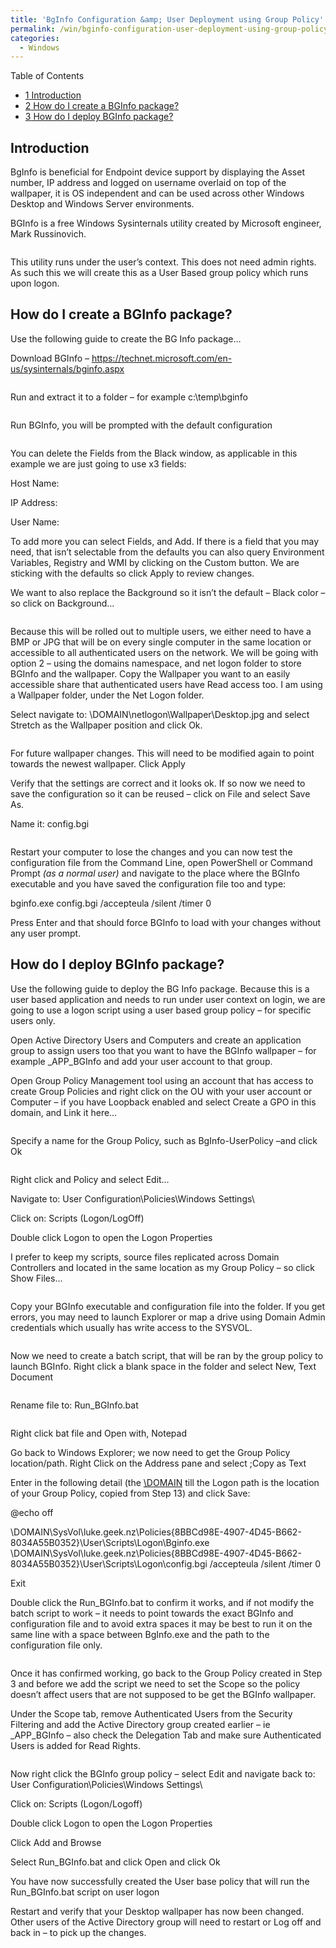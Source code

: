 ```yaml
---
title: 'BgInfo Configuration &amp; User Deployment using Group Policy'
permalink: /win/bginfo-configuration-user-deployment-using-group-policy/
categories:
  - Windows
---
```

<div id="toc_container" class="no_bullets">
  <p class="toc_title">
    Table of Contents
  </p>
  
  <ul class="toc_list">
    <li>
      <a href="#Introduction"><span class="toc_number toc_depth_1">1</span> Introduction</a>
    </li>
    <li>
      <a href="#How_do_I_create_a_BGInfo_package"><span class="toc_number toc_depth_1">2</span> How do I create a BGInfo package?</a>
    </li>
    <li>
      <a href="#How_do_I_deploy_BGInfo_package"><span class="toc_number toc_depth_1">3</span> How do I deploy BGInfo package?</a>
    </li>
  </ul>
</div>

## <span id="Introduction">Introduction</span>

BgInfo is beneficial for Endpoint device support by displaying the Asset number, IP address and logged on username overlaid on top of the wallpaper, it is OS independent and can be used across other Windows Desktop and Windows Server environments.

BGInfo is a free Windows Sysinternals utility created by Microsoft engineer, Mark Russinovich.

<img src="https://i2.wp.com/luke.geek.nz/wp-content/uploads/2016/12/121216_0805_BgInfoConfi1.jpg?w=1500" alt="" data-recalc-dims="1" />

This utility runs under the user&#8217;s context. This does not need admin rights. As such this we will create this as a User Based group policy which runs upon logon.

## <span id="How_do_I_create_a_BGInfo_package">How do I create a BGInfo package?</span>

Use the following guide to create the BG Info package&#8230;


Download BGInfo &#8211; <a href="https://technet.microsoft.com/en-us/sysinternals/bginfo.aspx" target="_blank">https://technet.microsoft.com/en-us/sysinternals/bginfo.aspx</a>


<img src="https://i1.wp.com/luke.geek.nz/wp-content/uploads/2016/12/121216_0805_BgInfoConfi2.png?w=1500" alt="" data-recalc-dims="1" />

Run and extract it to a folder – for example c:\temp\bginfo


<img src="https://i0.wp.com/luke.geek.nz/wp-content/uploads/2016/12/121216_0805_BgInfoConfi3.png?w=1500" alt="" data-recalc-dims="1" />


Run BGInfo, you will be prompted with the default configuration


<img src="https://i2.wp.com/luke.geek.nz/wp-content/uploads/2016/12/121216_0805_BgInfoConfi4.png?w=1500" alt="" data-recalc-dims="1" />


You can delete the Fields from the Black window, as applicable in this example we are just going to use x3 fields:


Host Name:    <Host Name>

IP Address:    <IP Address>

User Name:    <User Name>


To add more you can select Fields, and Add. If there is a field that you may need, that isn&#8217;t selectable from the defaults you can also query Environment Variables, Registry and WMI by clicking on the Custom button. We are sticking with the defaults so click Apply to review changes.


We want to also replace the Background so it isn&#8217;t the default – Black color – so click on Background…


<img src="https://i0.wp.com/luke.geek.nz/wp-content/uploads/2016/12/121216_0805_BgInfoConfi5.png?w=1500" alt="" data-recalc-dims="1" />


Because this will be rolled out to multiple users, we either need to have a BMP or JPG that will be on every single computer in the same location or accessible to all authenticated users on the network. We will be going with option 2 – using the domains namespace, and net logon folder to store BGInfo and the wallpaper. Copy the Wallpaper you want to an easily accessible share that authenticated users have Read access too. I am using a Wallpaper folder, under the Net Logon folder.



Select navigate to: \\DOMAIN\netlogon\Wallpaper\Desktop.jpg and select Stretch as the Wallpaper position and click Ok.


<img src="https://i1.wp.com/luke.geek.nz/wp-content/uploads/2016/12/121216_0805_BgInfoConfi6.png?w=1500" alt="" data-recalc-dims="1" />


For future wallpaper changes. This will need to be modified again to point towards the newest wallpaper. Click Apply

 Verify that the settings are correct and it looks ok. If so now we need to save the configuration so it can be reused – click on File and select Save As.

Name it: config.bgi

<img src="https://i2.wp.com/luke.geek.nz/wp-content/uploads/2016/12/121216_0805_BgInfoConfi7.png?w=1500" alt="" data-recalc-dims="1" />


Restart your computer to lose the changes and you can now test the configuration file from the Command Line, open PowerShell or Command Prompt <em>(as a normal user)</em> and navigate to the place where the BGInfo executable and you have saved the configuration file too and type:

bginfo.exe config.bgi /accepteula /silent /timer 0

Press Enter and that should force BGInfo to load with your changes without any user prompt.


## <span id="How_do_I_deploy_BGInfo_package">How do I deploy BGInfo package?</span>

Use the following guide to deploy the BG Info package. Because this is a user based application and needs to run under user context on login, we are going to use a logon script using a user based group policy – for specific users only.


Open Active Directory Users and Computers and create an application group to assign users too that you want to have the BGInfo wallpaper – for example _APP_BGInfo and add your user account to that group.

Open Group Policy Management tool using an account that has access to create Group Policies and right click on the OU with your user account or Computer – if you have Loopback enabled and select Create a GPO in this domain, and Link it here…

<img src="https://i0.wp.com/luke.geek.nz/wp-content/uploads/2016/12/121216_0805_BgInfoConfi8.png?w=1500" alt="" data-recalc-dims="1" />

Specify a name for the Group Policy, such as BgInfo-UserPolicy –and click Ok

<img src="https://i0.wp.com/luke.geek.nz/wp-content/uploads/2016/12/121216_0805_BgInfoConfi9.png?w=1500" alt="" data-recalc-dims="1" />

Right click and Policy and select Edit…

Navigate to: User Configuration\Policies\Windows Settings\

Click on: Scripts (Logon/LogOff)
 
Double click Logon to open the Logon Properties

 I prefer to keep my scripts, source files replicated across Domain Controllers and located in the same location as my Group Policy – so click Show Files…

<img src="https://i2.wp.com/luke.geek.nz/wp-content/uploads/2016/12/121216_0805_BgInfoConfi10.png?w=1500" alt="" data-recalc-dims="1" />

Copy your BGInfo executable and configuration file into the folder. If you get errors, you may need to launch Explorer or map a drive using Domain Admin credentials which usually has write access to the SYSVOL.

<img src="https://i2.wp.com/luke.geek.nz/wp-content/uploads/2016/12/121216_0805_BgInfoConfi11.png?w=1500" alt="" data-recalc-dims="1" />

Now we need to create a batch script, that will be ran by the group policy to launch BGInfo. Right click a blank space in the folder and select New, Text Document
 
<img src="https://i1.wp.com/luke.geek.nz/wp-content/uploads/2016/12/121216_0805_BgInfoConfi12.png?w=1500" alt="" data-recalc-dims="1" />

Rename file to: Run_BGInfo.bat

<img src="https://i0.wp.com/luke.geek.nz/wp-content/uploads/2016/12/121216_0805_BgInfoConfi13.png?w=1500" alt="" data-recalc-dims="1" />

Right click bat file and Open with, Notepad
  
Go back to Windows Explorer; we now need to get the Group Policy location/path. Right Click on the Address pane and select ;Copy as Text

Enter in the following detail (the <a href="///\\DOMAIN">\\DOMAIN</a> till the Logon path is the location of your Group Policy, copied from Step 13) and click Save:

@echo off


\\DOMAIN\SysVol\luke.geek.nz\Policies\{8BBCd98E-4907-4D45-B662-8034A55B0352}\User\Scripts\Logon\Bginfo.exe \\DOMAIN\SysVol\luke.geek.nz\Policies\{8BBCd98E-4907-4D45-B662-8034A55B0352}\User\Scripts\Logon\config.bgi /accepteula /silent /timer 0

Exit

Double click the Run_BGInfo.bat to confirm it works, and if not modify the batch script to work – it needs to point towards the exact BGInfo and configuration file and to avoid extra spaces it may be best to run it on the same line with a space between BgInfo.exe and the path to the configuration file only.

<img src="https://i1.wp.com/luke.geek.nz/wp-content/uploads/2016/12/121216_0805_BgInfoConfi14.png?w=1500" alt="" data-recalc-dims="1" />

Once it has confirmed working, go back to the Group Policy created in Step 3 and before we add the script we need to set the Scope so the policy doesn&#8217;t affect users that are not supposed to be get the BGInfo wallpaper.
 
 Under the Scope tab, remove Authenticated Users from the Security Filtering and add the Active Directory group created earlier – ie _APP_BGInfo – also check the Delegation Tab and make sure Authenticated Users is added for Read Rights.

<img src="https://i1.wp.com/luke.geek.nz/wp-content/uploads/2016/12/121216_0805_BgInfoConfi15.png?w=1500" alt="" data-recalc-dims="1" />

Now right click the BGInfo group policy – select Edit and navigate back to: User Configuration\Policies\Windows Settings\
 
Click on: Scripts (Logon/Logoff)
 
Double click Logon to open the Logon Properties

Click Add and Browse
 
Select Run_BGInfo.bat and click Open and click Ok
 
You have now successfully created the User base policy that will run the Run_BGInfo.bat script on user logon
 
Restart and verify that your Desktop wallpaper has now been changed. Other users of the Active Directory group will need to restart or Log off and back in &#8211; to pick up the changes.
   
<img src="https://i2.wp.com/luke.geek.nz/wp-content/uploads/2016/12/121216_0805_BgInfoConfi16.png?w=1500" alt="" data-recalc-dims="1" />
